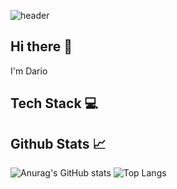 ![header](https://capsule-render.vercel.app/api?type=waving&height=120&color=color=0:A6ACCD,25:9CA7E4,50:B388EB,75:D3A7FF,100:C5A3FF)
<br>
## Hi there 👋
I'm Dario

## Tech Stack 💻


## Github Stats 📈
![Anurag's GitHub stats](https://github-readme-stats.vercel.app/api?username=voref&show_icons=true&theme=material-palenight) ![Top Langs](https://github-readme-stats.vercel.app/api/top-langs/?username=voref&layout=compact&theme=material-palenight)

